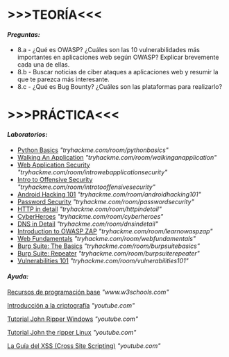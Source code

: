 <body>
    <h1>>>>TEORÍA<<<</h1>
    <h4><em>Preguntas:</em></h4>
    <ul>
        <li>8.a - ¿Qué es OWASP? ¿Cuáles son las 10 vulnerabilidades más importantes en aplicaciones web según OWASP? Explicar brevemente cada una de ellas.</li>
        <li>8.b - Buscar noticias de ciber ataques a aplicaciones web y resumir la que te parezca más interesante.</li>
        <li>8.c - ¿Qué es Bug Bounty? ¿Cuáles son las plataformas para realizarlo?</li>
    </ul>
    <h1>>>>PRÁCTICA<<<</h1>
    <h4><em>Laboratorios:</em></h4>
    <ul>
        <li><a href="https://tryhackme.com/room/pythonbasics" target="_blank">Python Basics</a> <em>"tryhackme.com/room/pythonbasics"</em></li>
        <li><a href="https://tryhackme.com/room/walkinganapplication" target="_blank">Walking An Application</a> <em>"tryhackme.com/room/walkinganapplication"</em></li>
        <li><a href="https://tryhackme.com/room/introwebapplicationsecurity" target="_blank">Web Application Security</a> <em>"tryhackme.com/room/introwebapplicationsecurity"</em></li>
        <li><a href="https://tryhackme.com/room/introtooffensivesecurity" target="_blank">Intro to Offensive Security</a> <em>"tryhackme.com/room/introtooffensivesecurity"</em></li>
        <li><a href="https://tryhackme.com/room/androidhacking101" target="_blank">Android Hacking 101</a> <em>"tryhackme.com/room/androidhacking101"</em></li>
        <li><a href="https://tryhackme.com/room/passwordsecurity" target="_blank">Password Security</a> <em>"tryhackme.com/room/passwordsecurity"</em></li>
        <li><a href="https://tryhackme.com/room/httpindetail" target="_blank">HTTP in detail</a> <em>"tryhackme.com/room/httpindetail"</em></li>
        <li><a href="https://tryhackme.com/room/cyberheroes" target="_blank">CyberHeroes</a> <em>"tryhackme.com/room/cyberheroes"</em></li>
        <li><a href="https://tryhackme.com/room/dnsindetail" target="_blank">DNS in Detail</a> <em>"tryhackme.com/room/dnsindetail"</em></li>
        <li><a href="https://tryhackme.com/room/learnowaspzap" target="_blank">Introduction to OWASP ZAP</a> <em>"tryhackme.com/room/learnowaspzap"</em></li>
        <li><a href="https://tryhackme.com/room/webfundamentals" target="_blank">Web Fundamentals</a> <em>"tryhackme.com/room/webfundamentals"</em></li>
        <li><a href="https://tryhackme.com/room/burpsuitebasics" target="_blank">Burp Suite: The Basics</a> <em>"tryhackme.com/room/burpsuitebasics"</em></li>
        <li><a href="https://tryhackme.com/room/burpsuiterepeater" target="_blank">Burp Suite: Repeater</a> <em>"tryhackme.com/room/burpsuiterepeater"</em></li>
        <li><a href="https://tryhackme.com/room/vulnerabilities101" target="_blank">Vulnerabilities 101</a> <em>"tryhackme.com/room/vulnerabilities101"</em></li>
    </ul>
    <h4><em>Ayuda:</em></h4>
    <p>
        <a href="https://www.w3schools.com/" target="_blank">Recursos de programación base</a> <em>"www.w3schools.com"</em>
    </p>
    <p>
        <a href="https://www.youtube.com/watch?v=AKFEWeKynd0" target="_blank">Introducción a la criptografía</a> <em>"youtube.com"</em>
    </p>
    <p>
        <a href="https://www.youtube.com/watch?v=b9bfLXlg46I" target="_blank">Tutorial John Ripper Windows</a> <em>"youtube.com"</em>
    </p>
    <p>
        <a href="https://www.youtube.com/watch?v=XjVYl1Ts6XI" target="_blank">Tutorial John the ripper Linux</a> <em>"youtube.com"</em>
    </p>
    <p>
        <a href="https://www.youtube.com/watch?v=B2bVviEts1M" target="_blank">La Guía del XSS (Cross Site Scripting)</a> <em>"youtube.com"</em>
    </p>
</body>
